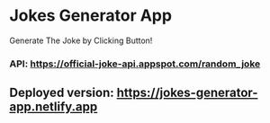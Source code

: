 # Jokes Generator App

Generate The Joke by Clicking Button!

### API: https://official-joke-api.appspot.com/random_joke

## Deployed version: https://jokes-generator-app.netlify.app
